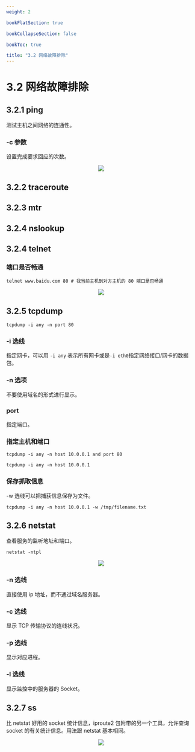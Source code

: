 ```yaml
---
weight: 2

bookFlatSection: true

bookCollapseSection: false

bookToc: true

title: "3.2 网络故障排除"
---
```


# 3.2 网络故障排除

## 3.2.1 ping

测试主机之间网络的连通性。

### -c 参数

设置完成要求回应的次数。

<div align="center"><img src="https://cdn.xiaobinqt.cn/xiaobinqt.io/20230203/ac31f905895f4337a250c4ba83d7d291.png" width=  /></div>

## 3.2.2 traceroute

## 3.2.3 mtr

## 3.2.4 nslookup

## 3.2.4 telnet

### 端口是否畅通

```shell
telnet www.baidu.com 80 # 我当前主机到对方主机的 80 端口是否畅通

```

<div align="center"><img src="https://cdn.xiaobinqt.cn/xiaobinqt.io/20230204/5c863b7689e14607a75f9ace2e33ebb5.png" width=  /></div>

## 3.2.5 tcpdump

```shell
tcpdump -i any -n port 80

```

### -i 选线

指定网卡，可以用 `-i any` 表示所有网卡或是`-i eth0`指定网络接口/网卡的数据包。

### -n 选项

不要使用域名的形式进行显示。

### port

指定端口。

### 指定主机和端口

```shell
tcpdump -i any -n host 10.0.0.1 and port 80

tcpdump -i any -n host 10.0.0.1

```

### 保存抓取信息

-w 选线可以把捕获信息保存为文件。

```shell
tcpdump -i any -n host 10.0.0.1 -w /tmp/filename.txt

```

## 3.2.6 netstat

查看服务的监听地址和端口。

```shell
netstat -ntpl 
```

<div align="center"><img src="https://cdn.xiaobinqt.cn/xiaobinqt.io/20230204/277b009f91034f4080029d90c93ce618.png" width=  /></div>

### -n 选线

直接使用 ip 地址，而不通过域名服务器。

### -c 选线

显示 TCP 传输协议的连线状况。

### -p 选线

显示对应进程。

### -l 选线

显示监控中的服务器的 Socket。

## 3.2.7 ss

比 netstat 好用的 socket 统计信息，iproute2 包附带的另一个工具，允许查询 socket 的有关统计信息。用法跟 netstat 基本相同。

<div align="center"><img src="https://cdn.xiaobinqt.cn/xiaobinqt.io/20230204/bdaacad45d4e48b8b7749d2eb7639d95.png" width=  /></div>










